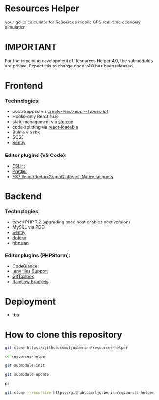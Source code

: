 # Resources Helper

your go-to calculator for Resources mobile GPS real-time economy simulation

# IMPORTANT

For the remaining development of Resources Helper 4.0, the submodules are private. Expect this to change once v4.0 has been released.

# Frontend

### Technologies:

- bootstrapped via [create-react-app --typescript](https://github.com/facebook/create-react-app)
- Hooks-only React 16.8
- state management via [storeon](https://github.com/ai/storeon)
- code-splitting via [react-loadable](https://github.com/jamiebuilds/react-loadable)
- Bulma via [rbx](https://github.com/dfee/rbx)
- SCSS
- [Sentry](https://github.com/getsentry/sentry-javascript)

### Editor plugins (VS Code):

- [ESLint](https://marketplace.visualstudio.com/items?itemName=dbaeumer.vscode-eslint)
- [Prettier](https://marketplace.visualstudio.com/items?itemName=esbenp.prettier-vscode)
- [ES7 React/Redux/GraphQL/React-Native snippets](https://marketplace.visualstudio.com/items?itemName=dsznajder.es7-react-js-snippets)

# Backend

### Technologies:

- typed PHP 7.2 (upgrading once host enables next version)
- MySQL via PDO
- [Sentry](https://packagist.org/packages/sentry/sentry)
- [dotenv](https://github.com/vlucas/phpdotenv)
- [phpstan]()

### Editor plugins (PHPStorm):

- [CodeGlance](https://plugins.jetbrains.com/plugin/7275-codeglance)
- [.env files Support](https://plugins.jetbrains.com/plugin/9525--env-files-support)
- [GitToolbox](https://plugins.jetbrains.com/plugin/7499-gittoolbox)
- [Rainbow Brackets](https://plugins.jetbrains.com/plugin/10080-rainbow-brackets)

# Deployment

- tba

# How to clone this repository

```bash
git clone https://github.com/ljosberinn/resources-helper

cd resources-helper

git submodule init

git submodule update
```

or

```bash
git clone --recursive https://github.com/ljosberinn/resources-helper
```

